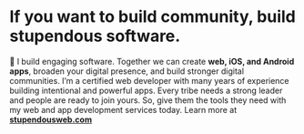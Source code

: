 # If you want to build community, build stupendous software.
👋 I build engaging software. Together we can create **web, iOS, and Android apps**, broaden your digital presence, and build stronger digital communities. I’m a certified web developer with many years of experience building intentional and powerful apps. Every tribe needs a strong leader and people are ready to join yours. So, give them the tools they need with my web and app development services today. Learn more at **[stupendousweb.com](https://stupendousweb.com "Software Development Services | Stupendous Web | If you want to build community, build stupendous software")**
